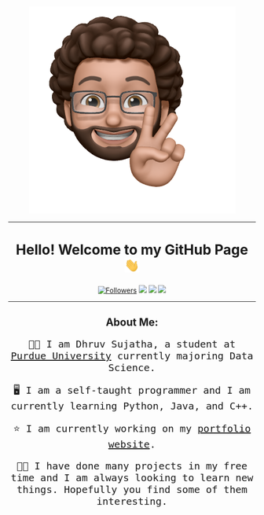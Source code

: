 <!--Preconnect Fonts-->
<link rel="preconnect" href="https://fonts.googleapis.com">
<link rel="preconnect" href="https://fonts.gstatic.com" crossorigin>
<link href="https://fonts.googleapis.com/css2?family=Inconsolata&family=Montserrat:wght@300;700&display=swap" rel="stylesheet">


<div align="center">
    <img src="public/img/dhruv.png" alt="memoji"/>
</div>

---

<h1 align="center"> Hello! Welcome to my GitHub Page <img src="public/img/wave.gif" width=30px> </h1>

<div align="center">
<a href="https://github.com/dhruvsujatha?tab=followers"><img src="https://img.shields.io/github/followers/dhruvsujatha?logo=github&style=for-the-badge" alt="Followers"></a>
<a href="https://instagram.com/dhruvsujatha"><img src="https://img.shields.io/badge/INSTAGRAM-E4405F?logo=instagram&logoColor=white&style=for-the-badge"></a>
<a href="https://www.linkedin.com/in/dhruvsujatha/"><img src="https://img.shields.io/badge/LinkedIn-0A66C2?logo=linkedin&logoColor=white&style=for-the-badge"></a>
<a href="mailto:luberrdhruv@gmail.com"><img src="https://img.shields.io/badge/GMAIL-EA4335?logo=gmail&logoColor=white&style=for-the-badge"></a>
</div>


---

<h2 align="center">About Me:</h2>
<p style="font-size: 20px; font-family:Inconsolata, monospace" align="center"> 👋🏽 I am Dhruv Sujatha, a student at <a href="https://purdue.edu">Purdue University</a>  currently majoring Data Science.</p>
<p style="font-size: 20px; font-family:Inconsolata, monospace" align="center"> 🖥 I am a self-taught programmer and I am currently learning Python, Java, and C++.</p>
<p style="font-size: 20px; font-family:Inconsolata, monospace" align="center"> ⭐️ I am currently working on my <a href="https://dsujatha.xyz">portfolio website</a>.</p>
<p style="font-size: 20px; font-family:Inconsolata, monospace" align="center"> 🤞🏽 I have done many projects in my free time and I am always looking to learn new things. Hopefully you find some of them interesting.</p>
